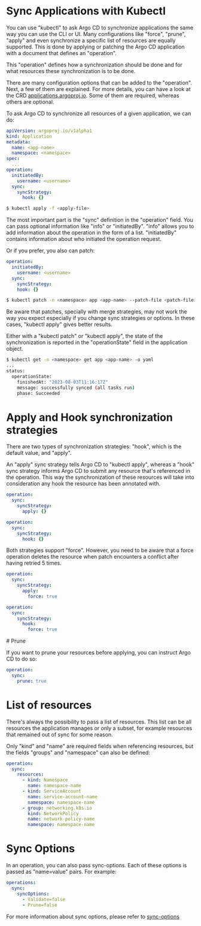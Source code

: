 # Sync Applications with Kubectl

You can use "kubectl" to ask Argo CD to synchronize applications the same way you can use the CLI or UI. Many configurations like "force", "prune", "apply" and even synchronize a specific list of resources are equally supported. This is done by applying or patching the Argo CD application with a document that defines an "operation".

This "operation" defines how a synchronization should be done and for what resources these synchronization is to be done.

There are many configuration options that can be added to the "operation". Next, a few of them are explained. For more details, you can have a look at the CRD [applications.argoproj.io](https://github.com/argoproj/argo-cd/blob/master/manifests/crds/application-crd.yaml). Some of them are required, whereas others are optional.

To ask Argo CD to synchronize all resources of a given application, we can do:

```yaml
apiVersion: argoproj.io/v1alpha1
kind: Application
metadata:
  name: <app-name>
  namespace: <namespace>
spec:
  ...
operation:
  initiatedBy:
    username: <username>
  sync:
    syncStrategy:
      hook: {}
```

```bash
$ kubectl apply -f <apply-file>
```

The most important part is the "sync" definition in the "operation" field. You can pass optional information like "info" or "initiatedBy". "info" allows you to add information about the operation in the form of a list. "initiatedBy" contains information about who initiated the operation request.

Or if you prefer, you also can patch:

```yaml
operation:
  initiatedBy:
    username: <username>
  sync:
    syncStrategy:
    hook: {}
```

```bash
$ kubectl patch -n <namespace> app <app-name> --patch-file <patch-file> --type merge
```

Be aware that patches, specially with merge strategies, may not work the way you expect especially if you change sync strategies or options.
In these cases, "kubectl apply" gives better results.

Either with a "kubectl patch" or "kubectl apply", the state of the synchronization is reported in the "operationState" field in the application object.

```bash
$ kubectl get -n <namespace> get app <app-name> -o yaml
...
status:
  operationState:
    finishedAt: "2023-08-03T11:16:17Z"
    message: successfully synced (all tasks run)
    phase: Succeeded
```

# Apply and Hook synchronization strategies

There are two types of synchronization strategies: "hook", which is the default value, and "apply".

An "apply" sync strategy tells Argo CD to "kubectl apply", whereas a "hook" sync strategy informs Argo CD to submit any resource that's referenced in the operation. This way the synchronization of these resources will take into consideration any hook the resource has been annotated with.

```yaml
operation:
  sync:
    syncStrategy:
      apply: {}
```

```yaml
operation:
  sync:
    syncStrategy:
      hook: {}
```

Both strategies support "force". However, you need to be aware that a force operation deletes the resource when patch encounters a conflict after having retried 5 times.

```yaml
operation:
  sync:
    syncStrategy:
      apply:
        force: true
```

```yaml
operation:
  sync:
    syncStrategy:
      hook:
        force: true
```

# Prune

If you want to prune your resources before applying, you can instruct Argo CD to do so:

```yaml
operation:
  sync:
    prune: true
```

# List of resources

There's always the possibility to pass a list of resources. This list can be all resources the application manages or only a subset, for example resources that remained out of sync for some reason.

Only "kind" and "name" are required fields when referencing resources, but the fields "groups" and "namespace" can also be defined:

```yaml
operation:
  sync:
    resources:
      - kind: Namespace
        name: namespace-name
      - kind: ServiceAccount
        name: service-account-name
        namespace: namespace-name
      - group: networking.k8s.io
        kind: NetworkPolicy
        name: network-policy-name
        namespace: namespace-name
```

# Sync Options

In an operation, you can also pass sync-options. Each of these options is passed as "name=value" pairs. For example:

```yaml
operations:
  sync:
    syncOptions:
      - Validate=false
      - Prune=false
```

For more information about sync options, please refer to [sync-options](https://argo-cd.readthedocs.io/en/stable/user-guide/sync-options/)

